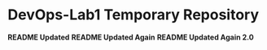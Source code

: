 # DevOps-Lab1 Temporary Repository
**README Updated**
**README Updated Again**
**README Updated Again 2.0**